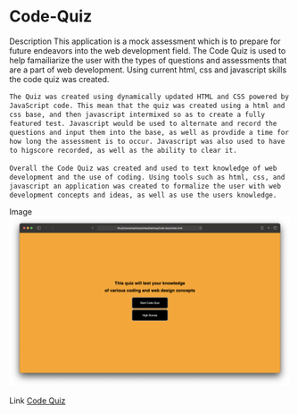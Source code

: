 # Code-Quiz

Description
    This application is a mock assessment which is to prepare for future endeavors into the web development field. The Code Quiz is used to help famailiarize the user with the types of questions and assessments that are a part of web development. Using current html, css and javascript skills the code quiz was created.

    The Quiz was created using dynamically updated HTML and CSS powered by JavaScript code. This mean that the quiz was created using a html and css base, and then javascript intermixed so as to create a fully featured test. Javascript would be used to alternate and record the questions and input them into the base, as well as provdide a time for how long the assessment is to occur. Javascript was also used to have to higscore recorded, as well as the ability to clear it.

    Overall the Code Quiz was created and used to text knowledge of web development and the use of coding. Using tools such as html, css, and javascript an application was created to formalize the user with web development concepts and ideas, as well as use the users knowledge.

Image
    <img src="images/screenshot.jpg">

Link
    [Code Quiz](https://gimbalbyte.github.io/Code-Quiz/)
